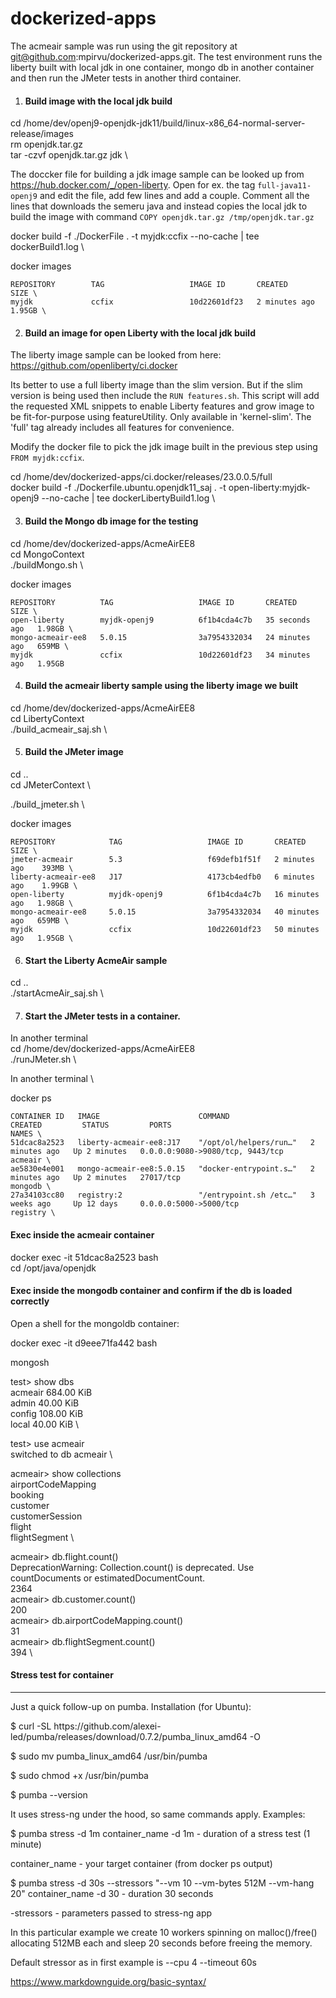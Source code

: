 # dockerized-apps
The acmeair sample was run using the git repository at git@github.com:mpirvu/dockerized-apps.git. The test environment runs the liberty built with local jdk in one container, mongo db in another container and then run the JMeter tests in another third container. 


1. #### Build image with the local jdk build
cd /home/dev/openj9-openjdk-jdk11/build/linux-x86_64-normal-server-release/images \
rm openjdk.tar.gz \
tar -czvf openjdk.tar.gz jdk \

The doccker file for building a jdk image sample can be looked up from https://hub.docker.com/_/open-liberty. Open for ex. the tag `full-java11-openj9` and edit the file, add few lines and add a couple. Comment all the lines that downloads the semeru java and instead copies the local jdk to build the image with command `COPY openjdk.tar.gz /tmp/openjdk.tar.gz`

docker build -f ./DockerFile . -t myjdk:ccfix --no-cache | tee dockerBuild1.log \

<p>
docker images

	REPOSITORY        TAG                   IMAGE ID       CREATED         SIZE \
	myjdk             ccfix                 10d22601df23   2 minutes ago   1.95GB \
</p>

2. #### Build an image for open Liberty with the local jdk build

The liberty image sample can be looked from here: https://github.com/openliberty/ci.docker

Its better to use a full liberty image than the slim version. But if the slim version is being used then include the `RUN features.sh`.
This script will add the requested XML snippets to enable Liberty features and grow image to be fit-for-purpose using featureUtility. Only available in 'kernel-slim'. The 'full' tag already includes all features for convenience.

Modify the docker file to pick the jdk image built in the previous step using `FROM myjdk:ccfix`.

cd /home/dev/dockerized-apps/ci.docker/releases/23.0.0.5/full \
docker build -f ./Dockerfile.ubuntu.openjdk11_saj . -t open-liberty:myjdk-openj9 --no-cache | tee dockerLibertyBuild1.log \

3. #### Build the Mongo db image for the testing

cd /home/dev/dockerized-apps/AcmeAirEE8 \
cd MongoContext \
./buildMongo.sh \

<p>
docker images

	REPOSITORY          TAG                   IMAGE ID       CREATED          SIZE \
	open-liberty        myjdk-openj9          6f1b4cda4c7b   35 seconds ago   1.98GB \
	mongo-acmeair-ee8   5.0.15                3a7954332034   24 minutes ago   659MB \
	myjdk               ccfix                 10d22601df23   34 minutes ago   1.95GB 
</p>

4. #### Build the acmeair liberty sample using the liberty image we built

cd /home/dev/dockerized-apps/AcmeAirEE8 \
cd LibertyContext \
./build_acmeair_saj.sh \

5. #### Build the JMeter image
cd .. \
cd JMeterContext \

./build_jmeter.sh  \

<p>
	docker images

	REPOSITORY            TAG                   IMAGE ID       CREATED          SIZE \
	jmeter-acmeair        5.3                   f69defb1f51f   2 minutes ago    393MB \
	liberty-acmeair-ee8   J17                   4173cb4edfb0   6 minutes ago    1.99GB \
	open-liberty          myjdk-openj9          6f1b4cda4c7b   16 minutes ago   1.98GB \
	mongo-acmeair-ee8     5.0.15                3a7954332034   40 minutes ago   659MB \
	myjdk                 ccfix                 10d22601df23   50 minutes ago   1.95GB \
</p>

6. #### Start the Liberty AcmeAir sample

cd .. \
./startAcmeAir_saj.sh \

7. #### Start the JMeter tests in a container.

In another terminal \
cd /home/dev/dockerized-apps/AcmeAirEE8 \
./runJMeter.sh  \

In another terminal \

<p>
docker ps

    CONTAINER ID   IMAGE                      COMMAND                  CREATED         STATUS         PORTS                              NAMES \
    51dcac8a2523   liberty-acmeair-ee8:J17    "/opt/ol/helpers/run…"   2 minutes ago   Up 2 minutes   0.0.0.0:9080->9080/tcp, 9443/tcp   acmeair \
    ae5830e4e001   mongo-acmeair-ee8:5.0.15   "docker-entrypoint.s…"   2 minutes ago   Up 2 minutes   27017/tcp                          mongodb \
    27a34103cc80   registry:2                 "/entrypoint.sh /etc…"   3 weeks ago     Up 12 days     0.0.0.0:5000->5000/tcp             registry \
</p>



#### Exec inside the acmeair container
docker exec -it 51dcac8a2523 bash \
cd /opt/java/openjdk

#### Exec inside the mongodb container and confirm if the db is loaded correctly

Open a shell for the mongoldb container:
 
docker exec -it d9eee71fa442 bash

mongosh

test> show dbs \
acmeair  684.00 KiB \
admin     40.00 KiB \
config   108.00 KiB \
local     40.00 KiB \

test> use acmeair \
switched to db acmeair \

acmeair> show collections \
airportCodeMapping \
booking \
customer \
customerSession \
flight \
flightSegment \

acmeair> db.flight.count() \
DeprecationWarning: Collection.count() is deprecated. Use countDocuments or estimatedDocumentCount. \
2364 \
acmeair> db.customer.count() \
200 \
acmeair> db.airportCodeMapping.count() \
31 \
acmeair> db.flightSegment.count() \
394 \

#### Stress test for container 
----------------------------

Just a quick follow-up on pumba. Installation (for Ubuntu):

<p>
$ curl -SL https://github.com/alexei-led/pumba/releases/download/0.7.2/pumba_linux_amd64 -O

$ sudo mv pumba_linux_amd64 /usr/bin/pumba

$ sudo chmod +x /usr/bin/pumba

$ pumba --version
</p>

It uses stress-ng under the hood, so same commands apply. Examples:

$ pumba stress -d 1m container_name
-d 1m - duration of a stress test (1 minute)

container_name - your target container (from docker ps output)

$ pumba stress -d 30s --stressors "--vm 10 --vm-bytes 512M --vm-hang 20" container_name
-d 30 - duration 30 seconds

-stressors - parameters passed to stress-ng app

In this particular example we create 10 workers spinning on malloc()/free() allocating 512MB each and sleep 20 seconds before freeing the memory.

Default stressor as in first example is --cpu 4 --timeout 60s



https://www.markdownguide.org/basic-syntax/
